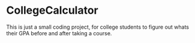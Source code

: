 # CollegeCalculator
This is just a small coding project, for college students to figure out whats their GPA before and after taking a course.
